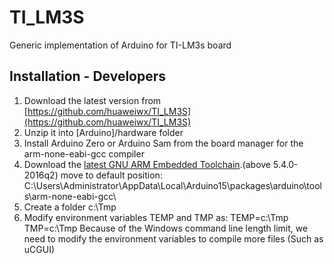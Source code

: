 # TI_LM3S

Generic implementation of Arduino for TI-LM3s board

## Installation - Developers

1. Download the latest version from [https://github.com/huaweiwx/TI_LM3S](https://github.com/huaweiwx/TI_LM3S)
2. Unzip it into [Arduino]/hardware folder
3. Install Arduino Zero or Arduino Sam from the board manager for the arm-none-eabi-gcc compiler
4. Download the [latest GNU ARM Embedded Toolchain](https://developer.arm.com/open-source/gnu-toolchain/gnu-rm/downloads).(above 5.4.0-2016q2)
   move to default position:  C:\Users\Administrator\AppData\Local\Arduino15\packages\arduino\tools\arm-none-eabi-gcc\
5. Create a folder c:\Tmp
6. Modify environment variables TEMP and TMP as: 
   TEMP=c:\Tmp
   TMP=c:\Tmp
   Because of the Windows command line length limit, we need to modify the environment variables to compile more files (Such as uCGUI)
